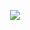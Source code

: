 
<p align="center">
  <a href="https://github.com/Blankj">
    <img src="https://github-readme-stats.vercel.app/api?username=zqlq4ever&count_private=true&show_icons=true&hide=contribs&include_all_commits=true&theme=vue" />
  </a>
</p>

<!--
**zqlq4ever/zqlq4ever** is a ✨ _special_ ✨ repository because its `README.md` (this file) appears on your GitHub profile.

Here are some ideas to get you started:

- 🔭 I’m currently working on ...
- 🌱 I’m currently learning ...
- 👯 I’m looking to collaborate on ...
- 🤔 I’m looking for help with ...
- 💬 Ask me about ...
- 📫 How to reach me: ...
- 😄 Pronouns: ...
- ⚡ Fun fact: ...
-->
